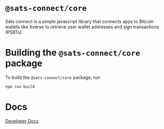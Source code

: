 # `@sats-connect/core`

Sats connect is a simple javascript library that connects apps to Bitcoin wallets like Xverse to retrieve user wallet addresses and sign transactions (PSBTs).


# Building the `@sats-connect/core` package

To build the `@sats-connect/core` package, run

```bash
npm run build
```

# Docs

[Developer Docs](https://docs.xverse.app/sats-connect/)
